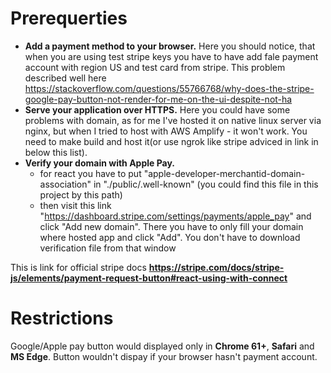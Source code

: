 # Prerequerties
- **Add a payment method to your browser.**
    Here you should notice, that when you are using test stripe keys you have to have add fale payment account with region US and test card from stripe. This problem described well here https://stackoverflow.com/questions/55766768/why-does-the-stripe-google-pay-button-not-render-for-me-on-the-ui-despite-not-ha
- **Serve your application over HTTPS.**
    Here you could have some problems with domain, as for me I've hosted it on native linux server via nginx, but when I tried to host with AWS Amplify - it won't work.
    You need to make build and host it(or use ngrok like stripe adviced in link in below this list).
- **Verify your domain with Apple Pay.**
    - for react you have to put "apple-developer-merchantid-domain-association" in "./public/.well-known" (you could find this file in this project by this path)
    - then visit this link "https://dashboard.stripe.com/settings/payments/apple_pay" and click "Add new domain". There you have to only fill your domain where hosted app and click "Add". You don't have to download  verification file from that window

This is link for official stripe docs **https://stripe.com/docs/stripe-js/elements/payment-request-button#react-using-with-connect**

# Restrictions
Google/Apple pay button would displayed only in **Chrome 61+**, **Safari** and **MS Edge**.
Button wouldn't dispay if your browser hasn't payment account.

